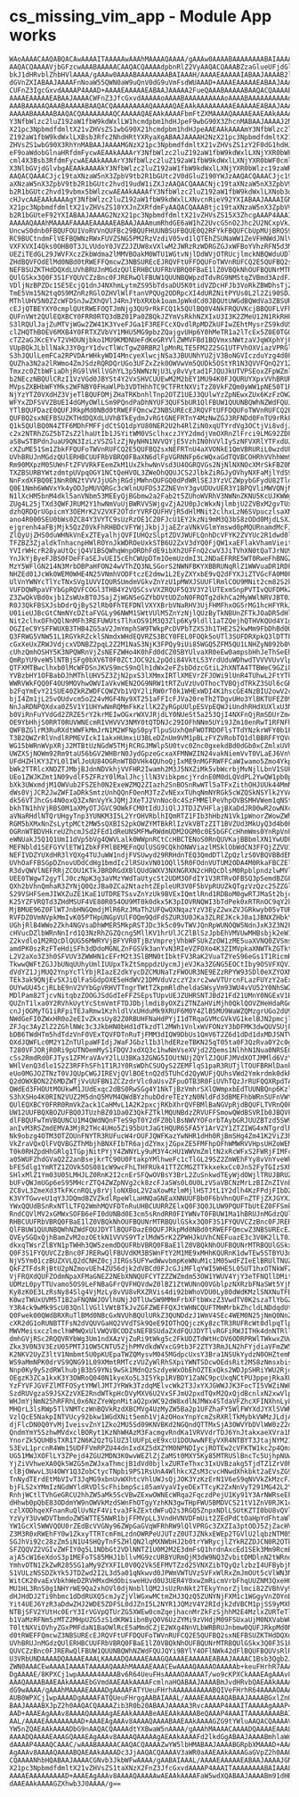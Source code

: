 # cs_missing_vim_app - Module App works

    WAoAAAACAAQABQACAwAAAAITAAAAAwAAAhMAAAAQAAAA/gAAAw0AAAABAAAAAAAABAIAAAAB
    AAQACQAAAAVjbGFzcwAAABAAAAACAAQACQAAAAdpbnRlZ2VyAAQACQAAABZzaGlueUFjdGlv
    bkJ1dHRvblZhbHVlAAAA/gAAAw0AAAABAAAAAAAABAIAAAH/AAAAEAAAAAIABAAJAAAAB2lu
    dGVnZXIABAAJAAAAFnNoaW55QWN0aW9uQnV0dG9uVmFsdWUAAAD+AAAAEAAAAAEABAAJAAAA
    CUFnZ3IgcGxvdAAAAP4AAAD+AAAAEAAAAAEABAAJAAAAA2FueQAAABAAAAABAAQACQAAAAEx
    AAAAEAAAAAEABAAJAAAACWFnZ3JfcGxvdAAAAAoAAAABAAAAAAAAAAoAAAABAAAAAAAAAAoA
    AAABAAAAAQAAABAAAAABAAQACQAAAAAAAAAQAAAAAQAEAAkAAAAAAAAAEAAAAAEABAAJAAAA
    AAAAABAAAAABAAQACQAAAAAAAAQCAAAAAQAEAAkAAAAFbmFtZXMAAAAQAAAAEAAEAAkAAAAs
    Y3NfbWlzc2luZ192aW1fbW9kdWxlLW1hcmdpbm1hdHJpeF9wbG90X3ZhcnMABAAJAAAAJ2Nz
    X21pc3NpbmdfdmltX21vZHVsZS1wbG90X21hcmdpbm1hdHJpeAAEAAkAAAAmY3NfbWlzc2lu
    Z192aW1fbW9kdWxlLXBsb3Rfc2NhdHRtYXRyaXgABAAJAAAAH2NzX21pc3NpbmdfdmltX21v
    ZHVsZS1wbG90X3RhYnMABAAJAAAAMGNzX21pc3NpbmdfdmltX21vZHVsZS1zY2F0dG1hdHJp
    eF9oaWdobGlnaHRfdmFycwAEAAkAAAArY3NfbWlzc2luZ192aW1fbW9kdWxlLXNjYXR0bWF0
    cml4X3Bsb3RfdmFycwAEAAkAAAArY3NfbWlzc2luZ192aW1fbW9kdWxlLXNjYXR0bWF0cml4
    X3NlbGVjdGlvbgAEAAkAAAAkY3NfbWlzc2luZ192aW1fbW9kdWxlLXNjYXR0bWlzc19zaWRl
    AAQACQAAACJjc19taXNzaW5nX3ZpbV9tb2R1bGUtc2V0dGluZ190YWJzAAQACQAAACJjc19t
    aXNzaW5nX3ZpbV9tb2R1bGUtc2hvd19udW1iZXJzAAQACQAAACNjc19taXNzaW5nX3ZpbV9t
    b2R1bGUtc2hvd19vbmx5bWlzcwAEAAkAAAAfY3NfbWlzc2luZ192aW1fbW9kdWxlLXNob3df
    cHJvcAAEAAkAAAAgY3NfbWlzc2luZ192aW1fbW9kdWxlLXNvcnRieV92YXIABAAJAAAAIGNz
    X21pc3NpbmdfdmltX21vZHVsZS10YXJnZXRfdmFyAAQACQAAABtjc19taXNzaW5nX3ZpbV9t
    b2R1bGUteF92YXIABAAJAAAAG2NzX21pc3NpbmdfdmltX21vZHVsZS15X3ZhcgAAAP4AAAIT
    AAAAAQAAAhMAAAAFAAAAEAAAAAEABAAJAAAmumRhdGE6aW1hZ2UvcG5nO2Jhc2U2NCxpVkJP
    UncwS0dnb0FBQUFOU1VoRVVnQUFBc29BQUFHUUNBSUFBQUE0Q2RFYkFBQUFCbUpMUjBRQS93
    RC9BUCtndmFlVEFBQWNzRWxFUVZSNG5PM2RzVzdiV05vd1lQTEhZSUNaWW1ZeVFHNWdJNlVR
    VXFXVXI4Qks0OHB0T3JLVUdoY0JVZ2JZUW8xVXlwM2JWRzRzWDRGZGJxWFBoYVhzRFN5d3M3
    UEZiTEdGL29JWVFXczZkbWdma2lMMVBOakM0WTU1WGtvNjlDdWVjOTRUcjlmckNBQWduUDlY
    ZHdBQVFOdElMd0NBd0tRWEFFQmcwZ3NBSUREcEJRQVFtUFFDQUFoTWVnRUFCQ2E5QUFBQ2sx
    NEFBSUZKTHdDQXdLUVhBRUJnMGdzQUlERHBCUUFRbVBRQ0FBaE1lZ0VBQkNhOUFBQUNrMTRB
    QUlGSkx3Q0F3S1FYQUVCZzBnc0FJRERwQlFBUW1QUUNBQWpzdTdvRG9NMStqZVBmd3AzdFJS
    VDljNzBPZDc1SE5EcjQ1dnJ4NXhmLytmZS95bTdsaDU5K0tidVZDcHFJb3VoRkZBWDhsTjZy
    TmE5Vm15N2tqOS9MZnRzRGlOZHVlWlFtanVPQUg2ODRpcXI4dURZNitPYUs0L2l2Zi90SDJh
    MThlUHV5N0ZZcWFDSnJwZXhQVlJ4RnJYbXRXbk1oamJpWkdCd0JBQUtUWGdBQWdVa3ZBSURB
    cEJjQTBEYXY0cmplQUtRWEFOQTJmNjg3QU9rRkFCQ1k5QUlBQ0V4NkFRQUVKcjBBQUFLVFhn
    QUFnVWt2QUlEQXBCY0FRR0RTQ3dBZ01Pa0ZBQkJZYmVsRkhNZXIxU3I3K2ZMeU12N1RkRHF0
    S3lRQUlJajZuMTVjWGw2ZW41K3YveFJGa1F3REFCcXQvdlRpMDZkUFIwZEhtMysrZS9kdU5C
    clZHQThBOEV6MXB4Y0FRTXZVbVY1MHU5MG9pbzZQajgvUHp6Y0hMeTR1a2lTcEx5Z0E0TG0r
    cTZ2aGJKcEYvT2VHOUNjbko1MU9KMDNUeFdKeGRYVlZWMVFBd1BQVmxsNWtzaVJqWXphYjFS
    VUpBQkJLbllNakJ3Y0grY1dvcTlWcTgwZ0RBR2lpMnRLTE5FM2Z2SG1UTFVhOXViazVPRGlv
    S3hJQUlLemFCa2RPVDArWHkyWDI4MncyeXlwcjNSa3JBUUNhYUZjV3BoNGVIczduYzg4d0FL
    QUZha3N2a2lRWmo4ZmJSdzRQRDQrUGo3UFZxZzk0OWVwVm5QUDk5OStYR1N3QVVFQnQ2Y1Zz
    Tmxzc0ZtbWFiaDhjRG9lVHllVGhYL3p5NWNzNjU3Ly8vVytad1FJQUJkUTVPSEoxZFpWZmlU
    b2NEczNBQUlCRzI1VzVGd0JBYSt4Y2VxSHVCUUEwM2M2bEY1MU94K0FJQURUYXpxVVhBRURU
    MVpsZXBHbWFYMks2WFNBY0FHaWlPb3VDTHhhTC9CTFRtNXViTzZ0VkFZQm0yWW1pNE50T1Rr
    NjYzYTZ0VXdHZ3VjeTlBQUFDMjZHaTRKbnhlTnp2OTZ1UEJ3QUlwYzZpNEwxZUx6KzFzOWZy
    WFYxZDFSVVZBUEI4dGMyOWlLSm9PQndPaDhNYUF3QUF5bUR1QlFBUW1QUUNBQWhNZWdFQUJD
    YTlBQUFDazE0QUFJRkpMd0NBd0tRWEFFQmcwZ3NBSUREcEJRQVFtUFFDQUFoTWVnRUFCQ2E5
    QUFBQ2sxNEFBSUZKTHdDQXdLUVhBTkEydmJvRGtGNEFRTnY4MzNwZGJ3RFNDd0FnTU9rRkFC
    Q1k5QUlBQ0N4ZTF6MDhFMFFjdCtSQ1dpYU80NER2U2h4RlZiN0xqUTYrdVg3OCtjVi8vdjJ2
    c2x2NTRhZGZ5bTZsZ2lhaUtIb1JSYitWM0VSclhxczJYY2dmdjVmOXRnZlFrci9LMG92ZDFP
    aS8wSTBPdnJuaU9QN3IzLzVSZGlzZjNyNHN1NVVQYjE5VzhIN0hVVlIySzNFVXRlYTFxdUJD
    cXZuME51Sm1ZbkFFQUFoTWVnRUFCQ2E5QUFBQ2sxNEFRTnU4aXVONkE1QmVBRURiL0wzdUFL
    UVhBRUJnMGdzQUlERHBCUUFRbVBRQ0FBaXN6dlFpVGRNNFp6cWQxaGdTQVBCOHRhVVhhWm91
    Rm90MXpzM05UWnFtZFVVRkFEemZkM1UxZkhwNnVsd3U4OGRQVGs2NjNlNXNOcXMrSkFBZ0NI
    TXZBSURBYWtzdmtpUVpqOGY1NCtQeHVOL3ZWeDhQQUJCS2JlbkZiRGJyOVhyNXFaMjlYdS9x
    NnFxdXFBQ0E1NnR0N2tVVVJjUGhjRGdjMWhnQUFGQ0dPdWRlSEJ3YzVCZWpybGFydU82TldB
    Q0E1Nmh6WWVxYk4yODJpMUVQRGc3cWlnUUFDS3ZZNEVnY3gvUDUvUER3Y1BPQVliMWVQNjNo
    N1lXcHM5bnM4dkl5anVNbm53MEEyQjBGbmw2a2Fab2t5ZUhoWVRhV3NWNnZKNU5KcUJKWWg0
    ZUg4L25jTXd3QWFJRUM2Y1hwNmVuUjBWRVVSWjgvZjA2U0pJcWkxNjlmbjU2ZVBxM2gvTUxV
    dzhQRDQrUGpicmY3OEMrK2V2VXF2OTdrYVRFQUFHVjR5dHlMNit2clhxLzN6SVpuczlsaXNi
    ano4R000SEU0bWs0ZC84Y3VYTC9sUzRzOE1CZ0FJcU1EY2kzNi9mM3Q3bS8zODd0MjdLSXJP
    ejgrenh4aFBjMjk5QzZ0VkFhRHBDcVFYWjJkbjJjaEZraVNkVGlmYmswd0pMQURnamdMcFJh
    ZlQyUjZHS0duWHNkVnExZTEyalhjQVFIUHQzSlptZDVJWUFLQnhDcVFYK2ZVYUc2R1dwd0lB
    TFZBZ3ZjaldkTnhacnpHWlROYnJkWDROeUxkSTB6U2ZxV3dYQ0FjQW1xaEFlakVhamVieitm
    YVIrWHcrR28yaUtQcjQ4V1BSQWhqWnpORDhFdE9ibXh2UFFnQ2cwV3JiTVhXN0tQaTJrNU9U
    YnJkYjByeFJBS0FDeFFaSEJvUEI5cEhCWUpDTm1OemUzdmI3L2NDaEFRRE5WT0RweFhBNGZQ
    MzY5WFlGN214N3MrbDBPaHFON24wVThZQ3NLSGorS2NWNFBKYXBBRUNqRlZ1WWVuaDR1RDFQ
    NHZEd01JcWk0WEM0WHE4N25VNmhVODFtczE2dmw1L2EyZXYxbE9vQ2dFYXJiZTVGcFA0M0FM
    UlVnYWNYcTlYcTNxSVg1UVVIQURSUmdmVGkvZnYzU1pMWXJSUUFlRmlCOU9MNit2cm82S2k4
    VUFDQWRpaVFYbGpRQVFCOGl3THB4Y2VQSCsvVXZRQUF5Q3V3Y2lUTExmSnpPVTIvQUFDMkZV
    Z3ZwQkVBd0xjb1ZsWUxBT0JSajZjWGNSeGZYbDVtUDZoN0FRQTg2dkhCa2MyWWlNRVJBT0Ji
    R0J3QkFBSXJsbDdrQjByS2lRb0FhTEFDNlVXYXBrbVNaRHV3UjFHMFhxOG5rMG1hcHFYRkJq
    U01ieUJBcGtCNmNYcDZtaFVGLy96NWM1SWtVUlM5ZnYzNjlQUzByTkNBUnZFTkJOaDR5dHlM
    Nit2clhxOFhQQlNnMFh3REFUWUtsTlhxOS91M3Q3Zlp6Ky9ldll1aTZQejhQTHVKQUd4Y1gx
    OGZIeC9YSFFWUXB3THB4ZG5aV2JmYmphSW9TWkpPcDVPbTZXS3h1THE2S2kwMm9FbDhBd0Uy
    Q3FRWG5VNW51L1RGYkRZcklSNmdxWHdEQVRZS3BCY0FEL0FOQk5oUTl3SUFDRXpkQ3lDTTFX
    cGxXeUxZRWJVdjcxVDNBZ2pqL2Z2M1NaS3NjK3FPQy9iUi85WGQ5ZFM5QU1LNHZyN092b0VB
    cUhzQmhOSHY5K3NPQWRnVjZsNEFZWHo4K0hFd0dCZ05BYUlvaXR0eEw0ampsbHhJeThSeEhQ
    QmRpYU9veW5lNTBjSFg0bXV6T0F0ZCtJOC92L2pQdi84VktLS3YrdUduWDhwdTVVVVUvVlpx
    QTFXMTBwclhxb0lMcWFDSnJKVS9mcS9nQlh1dWx2eFZsbDdzcGtiL2hXNTA4TTBWeC9GZi8v
    YVBzbHY1OFBabDJhMThlUHV5Z3ZjN2pxS3lXMmxIRTlXMEVrZFJOWi9lUnR4TUhwL2FtYTkx
    WWRVWkFQQ0F4OU9MOVhwOWVIaVkvWEN2OG9NRW1tRTZuVzUvOThocTVBQjdTRkZ3SUl6cGRE
    b2FqYmEvY21SUE40ZkRZWDFCQWZVb1VQY2liRW0rT0k1WHExWDI4K1hscGE4NzBIU2owV2cr
    bjI4Zm1jL25vOUdvcm5oZ24vMGF4Ny9XT251aFFIcFJVa20reTh2TDgvUHo3YlBKTUFEZ09Y
    NnJaRDNPQXdxa0Z5V1Y1UHYwNmRQMmFkKzllK2ZyRGpUUlpESVpEQWJiUndhRHdXUXlxU3Nl
    b0ViRnFuYVdGd2ZRZE5rY2krMEIwOGxrWXVJRjdLY0NUeSt5a253QjI4NXFnQjRmSDUrZm4y
    OE9YbHhjS0RRT0RUVWNEcmRIVHVVV3NMY0tQTDNJc29IOFhNNm5UYi9JZm10enRwT1RFNFhH
    QWFBZGlrM3RuRXdtWWFkMmJrN1M2WFNpS0pyTlpuSUxhQmFWOTRDOFlsTTdYNzkrWFY0b1FC
    T3B2QWZrRlVndlRPMEVIckI1akxHUmxiU3BLeDZnUm9VM1pBLzFYZVRobTQ1dlBBRFFYQVdl
    WG15bWRnWVpXRjJ2MTBtUzNGdW5TMjRCRGJMWlp5U0tvc0Znc0gxekdBd0dGb0xCZmlxUVhn
    UWZXSjNOWm92Rm9taU56bGV2WHBrN0JydGpzeGcxaXFMNWZIN24vakNiemVvT0VLaEJ6VnVh
    UFdHZHlKY3ZYL0lIWlJoUU84OGRnWTBDVHk4QUhoQjIxME9nMGFRWFFCaWIwamo5Zmo4YkpZ
    bWk2TTRlcXNDZTJMbjBJdnNDVkhjVVFHR2Iwamh2M3J5NXZiMk5vbWcrbjMvNjlLbnV1SUFh
    UEo1ZWJKZmt1N09vdlF5ZFRzY0lMalJhcjllN3VibkpmcjYrdnE0M0dLQVdPL2YwQW1pb0pF
    bXk3UWxmdjM1OWVub2FSZEh0N2ExeWZMQ2ZIazh2SnBOSnRwWTl5aTFxZithOHJUUk44MmNy
    dWs0VjJCR2JwZWFIaDRkSmtzUnhQQnFOenM3TzZvNExxTUhqNmNYRGk5cWZQSkNSYlk2YVA5
    dk56VTJhcGs4N0oxQ3ZxNnVyYkJQMjJXeTJ2VnNoc0c4SzFMMElPeVhpOVBSMHVWem1qNStj
    bkhTN1hhVjRBS0M1aXMyOTJGVC9OWkFCM0tIdUJiQlJJTDJZVHFlajBXaDdJR00wR2owNXcw
    aVNaRHdlNTQrUHgyTnp3YUNKM3I5L2YrOHVRblhIQmRTZ1FIb3hHbzN1Vk1pWnorZWowZWhw
    RGM5bXMxNnZsLytpMCt2MW5sQXBIS2pkOWZYMTBkRlIzVkVBTzZIT1BVZUd3MkUyQ3d4b0Fj
    OGRnWTBDVHkreUZhcmJSd2FEd1dReUNSMFMwRWdmUDM2OGM0c0E5bGFCcHhmWms0YnRpVnFU
    eWNUakJ5Q1Q1UmI1dVp5bVg4QWVLalk0WWpnRCtCcHBCTENoS0RnQUVKajBBbmlXN1YwUDFi
    MEFNbld1SEFGYVlETW1ZbkFFMlBEMEFnQUlUSG9CQkhONWViazlMSklObWdCN3FFQjZZVU1C
    NEFIVDZYUXdHR3lYQXg4TUJuWW1ndjFVSUwyd29RRHdnTEQ3QmdDTlZpQzlzS0VBQVBBdENx
    UVhOaFFBSGpDZnovUDdCdHg1bmdIc2lRSUxVN01OQll5R0FOdnVUTUM2ODA4M0RkaFBCZElM
    R3dvQWVlNEFRRjZCOU1KTkJBRDRGdXBlQUdGWXV3NXNGRXN2cHRQcDlsM0RpblpndzlwMVlL
    UEE0TWgwT2gyTlJ0czNpK3g3aVMzYWdTaUtycSt2UDM3OFdIY1V3RTRvOFBSQ3pSemdBZGF1
    QXh2bVhnQmhaR3ZYNjQ0QzJBa0ZCa2NtazhtZEpleUR3V0F5bVpRUUZkQTgzVzQzc25ZZGlL
    S29VSHFSemJIWXZuZE1KaE1UTDRETSsvZnYzUk9BVExIQmtlRnd1RDBoM0gwRTJMaSt2bjc5
    K25YZFVRQTd3ZHdMSUF4VE80R054OU9MT0k0dkx5K3pIOVRNQWI3bTdPek0xRTRnOC9qY2k4
    MjBMUE96Z0FlWTJnbHNGQmdjMlR6RzJMaTh2UFQwQXNqazYzV3EyZ2wxZVJGRkwyb05vTURL
    RVFDZ0VmNVpkMmIvK05PTHpUNGpVUlFOQm9QdFdSZUR3U0JKa3ZLREJKckJ0a1JBNXZHbkY4
    UGhjRlB4WWo2Zkh4NGVsaDhWMER5MkpRSTJDc3k5c09vTWVJQnRpWUNOQW5NdnJxK3Z3N2Fk
    cHVucDZlbWRnNnIrd1Q3NzRhZGZQcng5MllKV1hrUlJCZlBlSzJpbEhVMVUwMHBsbjk2eW13
    Z2kvdlo1M2RQcDlQUG56MWRYVjBFYVR0TjBzVmprejVhbWFSUkZzOW1zME5uaXVNQ0ZVSms0
    amdPK0szRzFTeHdiSFh3dDdoMGNLZnFGSVk3anYvN3RIeVZFOXo4K3ZIMVpkaXNWTkZGTkt4
    L2V2aXo3Z3h0SFVUV3ZWWHN1cEFrM2t3SlBMN0tIbktFV3RaK2VuaTZYeS96eGs1T1RicmRi
    TkwwQWFtZGJJbUNqUUhyUmlIUUpxTkZtSmppdzUycmJjeVJKa3ZGNG5EOCtIby9OSVFXQVJp
    dVdYZ1JjMUQ2YnpYcTlYbjRIazE2dkYycDZCMUNaTzFWOUR3NE9EZzRPYW93SDl0eXZYOXNu
    TEk3ak9QNjEvSXJiQlFaSGdpOXE5eHdWV21DMVduVzczY2xrc2wwVTUrcnFLazFUYzY2aExy
    OUYwUU45cjRLbE9nV2VYbGpVRHVTTngrTWtTZkpmRldheldaSWsyVm93WU4vVU52Y0NhSWZU
    MDlPam82TjcvNitqbzZOOGJSdGdIeFFZSEpsTUpvUEJZUHRSNTJBd21Fd21UMnY0NGExV1BW
    QUZnT1lxa0Y2RVhkUytYcStmVmtFTDJDbjlmdi8yOXZiZTNZaHViMjh0QklQOVZHeHdaRGdj
    cnJjOGMyTG1iRFpiTEJaRmw1KzhldlVxUHduMk9XRUF6M0Y4ZlB5MU9WaWZQMzgrUGo2dU9C
    NWdGeFI0ZWxHR0o2eEIvZkxsUy82Z0RBUHFNaHdPYjI1dTRqaGVMcGVkVG1kelBJN2pmcjl2
    ZFJqc3AyZlZ2ZGhlNWc3c3JkbHN0bHd1dTkzdTl2MWh1VnlxWVFONzY3bDFMK3dwQUVSUjFP
    bDB6TWdHTm5hdTdzVnF0VExTQVFDTnRuTjFMM3dIQW9DbUs1QmV6T2Z6d1dDd1dxMDJSNTVU
    OXdJQWFLc0M2Y1ZnTUlpaWFIdjJWaFJGbzlIb3lhdERzeTBKN25qT05ta0F3QzRva0Y2c0gx
    T280VFJORjR0Ri9pUTNOemMyS1FDQVJxdXQ3c1hwNmVseXVjd2ZQems1NlhhN1Nua0NRSE05
    cSs2RmdRd0FJTys1ZFMraVAvY2lLU3BKa3ZGNG5IOUtNUjZQYlZJQUFJMVdXOTJMMld6VzYv
    WHlVenQ3dlo1S2Z3RFFhSFh1T1RJY0RsWDhCSUQyS2ZEMFlqS1paR3RUTjlTOUFBRHlDank5
    eUo0MGJOZTNzT0VJQUpCWGJIREVjQVlBOEtnQ2d5TUhCd2QyWUFjQUhsVWd2Ymkrdmk0dkRn
    Q2dOWXBON2Z6MDZWTjVvUUFBN1ZCZzdrVlc0aUsvZFpuOTB3R0FiUVhTQzJrRUFQQXRpdTA1
    QWdEd3FHOUtMOUkwM1JUdExqc2dBS0RwSGg4Y1NkTjBzVmhrSXlQWmpxbEdTUUNBQnp6KzlH
    S3hXSHo4K0RIN2VUZ2M5dnQ5MVM4QWdBYzhubDdreTEzYzN0NldFd3dBMEFhbWRnSUFnVWt2
    QUlEQXBCY0FRR0RmVkZack1CaHMvL1A2K2pxcjRKbXhrQVFBMlBaNGVpRjdBQUFLTVRnQ0FB
    UW12UUFBQXBOZUFBQ0JTUzhBZ01Da0Z3QkFZTklMQUNBdzZRVUFFSmowQWdBSVRIb0JBQVFt
    dlFBQUFwTmVBQUNCU1M4QWdNQnFTeS9pT0Y2dFZ0blBsNWVYOForbTAybGRJUUZBTzd5SW92
    anIvM3RSZmdEMVA3MjR2THc4UHo5Zi95bUtJaGtHQUR6SFA5Y1ArV2Y1ZTZIWG4xNTgrdlRw
    Nk9obzg4OTM3OTZOUnFNYTR3RUFucW4rOUFJQWFKazYwNHR1dHh0RjBmSHg4Zm41K2ViZ3hj
    VkZraVQxQlFVQVBGZThMbjhBNXFIbTR6ajdZYmxjZGpxZE5FMFhpOFhWMWRVVHpsUHZoWEN2
    T0k0RHZpdHhGRlg1TGpjNitPYjY4ZWNYLy9uM3Y4cHU1WWVmZmltN2xRcWFxS2FWRjFIMFc2
    a05WUFZhdGVaQ2Z2anBsejkrTC90U0FtakpYMlhweFc1cTlGL29SZ2ZmWEhFYy8vVnYveWk3
    bFE5dlg1YmRTZ1ZOVk5OS081cW9wcFhLTHFRUk41TTZCMGZTTkkxekxCc0JnS2FyTGIzSXhr
    SHlxMlZ1Ym03U05LMHJLZ0RnK2I2cnErSFQwOVBsY3BrL2ZuSnkwdTEyWjdOWjlTRUJBRUZZ
    bUFvQWJmUGp6eS95MHcrZTQ4ZWZpNVg2ck8zcFJaSWs0L0U0LzVSaVBCNzMrLzBIZnZIVnEx
    ZC8vL3ZmeXd3TkFKcnRQLy8rVjloNXBoL2V2aXowMzlmMjlHSTJtL1Y2dlh4KzFPdjFIbDZZ
    K3VYTGwveU1qY3JDQmdBZVZkdlRpeWlLaHNQaGNEaXNNUUFBb0F6bVhnQUFnZTFjZXJGYXJU
    YWxQQUdBSnRxNTlLTFQ2WmhMQVFDTnRuUHBCUURRZElxQ0F3Q0JLUW9PQUFTbUtEZ0FFSmk1
    RndCQVlMV2xGMWxSOFB6eFI0dUNBd0E3cm5sRndRR0FIYWNvT0FBUW1Ma1hBRUJnMGdzQUlE
    RHBCUUFRbVBRQ0FBaE1lZ0VBQkNhOUFBQUNrMTRBQUlGSkx3Q0F3S1FYQUVCZzBnc0FJRERw
    QlFBUW1QUUNBQWhNZWdFQUJDYTlBQUFDazE0QUFJRkpMd0NBd0tRWEFFQmcwZ3NBSUREcEJR
    QVEySGQxQjhBamZvM2ozOEtkN1VVVS9YTzlMdW5rK2ZPWHJkUVhCNEFuazE3c3V0K2lLT0Jm
    dkxqTWsrZlBYN1pTWHh3QW5zemdDQUFRbVBRQ0FBaE1lZ0VBQkNhOUFBQUNrMTRBQUlGSkx3
    Q0F3S1FYQUVCZzBnc0FJRERwQlFBUVdKM3BSWnFtY2M1ME9xMHhKQURnK1dwTEw5STBYU3dX
    NjV5Ym01czBUZXVLQ2dCNHZ0cjJIRGs5UFYwdWwvbmpKeWNuM1c1M05wdFZIeElBRUlTNUZ3
    QkFZTFdsRjBtU2pNZmovUEh4ZU56djk2dVBCd0FJcGJiMFlqYWI5WHE5L05UT1hxOTNkWFZW
    VjFRQXdQUFZOdmNpaXFMaGNEZ2NEbXNNQUFCYTZZZWZmdm53OW1YWUV4YjY3eTFNQllDMitl
    UDMzL0pyTTUvamo5OS9LeFNBaGFrQVFHQVdwZ0lBZ1ZtWUNnQ0VGblpzNXRzbFNaSWt5YjNI
    Ky8zK0E3LzRsNy84Slg4VjMzLy8vVU8vRXZRVis4di92bWhoVDU0Ly80dWdKMzlSNXNuTFB2
    K0wzTWUxUVM5T1B2aFNQNWJOVlhUNjJOTlUwSW9MMmFrbXFtbWxzZ3VwdTV0K2szaTlYbGZ3
    Y3R4ck9wMk9ScU03QnllVGllVWtBTkJvZGFZWEFFQXJtWHNCQUFTMmMrbkZhcldLNDdqdUtB
    Q0Fwek00QWdBRXRuTlBMd0NBcGxNVUhBQUlURkZ3QUNDdzJ1WmV4SEc4WEM0N25jNmQ0NnZW
    cXR2dG1oRUNBTTFsN2dVQUVGaHQ2VVdTSk9QeE9IOThQQjczKy8zcTR3RUFRcWt0dlpqTlpy
    MWVMeisxczlmclhWMWQxUlVWQVBCODZsNEFBSUdaZXdFQUJDYTlvRGFiRWJITHk4dnNTRllT
    dmhGVjRSc2RQQVRYbWg3Um1ndXAzVjZuRi9tWkg5c2FkUDZTdWtHcDV6ODRPRWlTWkwxZUw1
    Zkx3V0N3V3EzU05PMTJ1OW5CNTU5ZjhPMVdkdWVxcG9tb3F2ZTY3RmJLN2hFYjdiaVFmZW5n
    K2NKV2UyZ3ltV1Nmbmt5U0pKUEpaTWZQMysvM045MGdpcUxsY3Bra1NSUkYydzN0OHZtemMy
    WS9aMmNPK0drVS9QNG91L09XMmtRMTczVUZyWlRhSXpiYWNTSDcwOEdsRit2MS8zNmsxbisr
    Nnp0Ky9ySzdRWlhubjB3bS9YNi9wSk1MdnQzSzdyeWxObEhOZTExQks2WDJpSHRiYWU2RjdF
    OEgzK3ZCa1kxK3Y3OWRoQ040N1kyeXo5L3I5Ykp1RVBDY1ZaNC9pcUxqNCtPU3ppejRkaXU3
    YzFYVFJGVFZlMTFOSytYMWlJMTJYRWk3TzdqMElvcWk2T3JxYXJGWWJJK3FocTI5VWZiNW8v
    SzdRUVgzaS9JSXZzVXE2RndWTkpHcDVyMXV6U2VxSFJmU2pxdTQxM2QxQjdBcnlxN2xwVlpZ
    WHJmYjNmN25hRFRhL0x6NzZYeWpnMitaQ2pxWC92dW8xdlNJMWx4STdaVFZhcXFINXhnLy8y
    MHQrL3lsRWp5TlVNMTczWnBQVkRzdXBCMVg4UzMyZW5Ba2p1UFZhaFY5WlFWYXdJYXlSVWRa
    VzlQcE5NakpINTVUcy92bkw1WGdXNit5emh1VjAzOHoxYnpYcmZsRXRlTkMybkVWMzJLdjA0
    djFlcDN0Q0YvMjIveisvZnY1Zko2MU5Sd09KNVBKd2NGQndQTTMxSjA3OWVYbDVlWW0zZ2dI
    QndmYmY5SzhwMVdxclBORyt1KzNhWHAzM3FacmgvRndKa1VRVVdrTDJ6YnJtakxaeXVra1Nl
    YnorZk5QUHBsTXR1T2N6K2QzTGlUZ3lUUFpLeE9xcU1DOUwwNFEyVXR4NTBYT3JtajNYM21L
    S3EvL1prcnR4Wm15UDFFVmRPZU44dnIxdXZ5dXZYM0NPNDIycjROTEw2cVFKTW1kc2p4Qmxs
    UG51MWJXOFlLY3ZPejd4ZGU2MDN3K0wvWEZlZjZaMSt0MXY5Ky85MTRUSlBncTc5UjhpNUw2
    YjZiVVhweXA0Qk5WZG5mZWJxaThmcjB1dVd0bjlxZURTeThxc3IxUVBzakg5TjdTZ1ZrV0hP
    clBjOWwvL3U4OWY1Q3ZobCtycTNpbi9PS1RsUnA4WlhkcXZsM3cvcHNwdXhkbkt2aEVsZG9q
    TnNydTErdEtMbVIvT3JqMG9xbnUvWXhtcVhlUWJsQjJOK3YzKzErN1V6eS9qNVVkZkMzcFJS
    bjFLS2xYMmIzNGdWYldRVDlScFhibmpSci85amVyaVIyeDExTTcyK2ZxNnVyT291MG42L2Y3
    RnhjWCtlTVhGeGRCU2hhZW5aMk5ScVBwZExwOWNEcWRqa2FqczdPejU1Ky91Y3ArNWRseEFY
    dHhwb0pQbE83ODdmYW9nOWVkMzdSWnFhOTgyYzhKN3gwTHpFWU5BMDVCS21tV1ZnV0RJK1c5
    czlXODhqeXFnanRuQlUvNzF4Vitva3FkZExtdWFuQ2s3RGQ5ZnpxNDlLSUtKZTI0bU8vQVlX
    YzVyY3UvWDVTbmdoZW5WTTE5NWR1bjFFMVpLL3VndHVNVDFmUit2ZEdPdCtOaHpYdFhtaWlx
    YW1GcXl5WWVQOU0rZEdBcVVGNy96ZWpGaGVqWFRhRW9lQlVPRGc3ZXZIa3ptODJ5ZjZacHVs
    Z3M3R0xRWEhFY0w1ZkxyTTRTcmFmLzdnOWRPeUJUTzZ0UTJZNkxEWEp2TGVlU2lqbzNTM05y
    SGJhVi92c28zZm5iN1U4SHQyTnFSZHlQN2lqMXNWbHJ2b0trYWRycjlZYkRZZDJCN0R2OTky
    SFZQQVZ2VGIvZWFIY0g5L1NDbGt2VDlNNTZ1U0M2M2E3dmFsQ1hrdnAxcEd1SEk3Mm9RcmE3
    ajA5cW16eXdoS3p1MEFoTS85MHJ1bllvMG9zcURBYURmQjM3dW9NQ3ZvbitDMDlnN2tWRndw
    YmhvOTN1ZkZwR285SG1aMy9ZYXFIL0V0Q2VkSEFMVTZzd25VNXZibTQyQzlzbzI4UFBybjNt
    S1VULzNSSDZkYk5JTDZwd2I2L3d5a01qNkwvd0JPWmVWTUVzSVFxWlRxZmJmOUt5cVlWN3Ns
    WitCK20vaExVbkhWeDZRVHMxdHdObisweHUvd0U3UER4Y0xwZmRicmVrbFhqUUZNM3QxeHQ3
    MU1HL3RnS0g1NHYrWE9Qa2xhOVl0djNnbllQM2JsUzRnNkt2TEkyYnorZjlmci82ZVBhVy9y
    dHJHdDJ2Ti9hbmc1dDdRUXQ5cmJyZjVlWGxwMCtmZHJ3QzQ5ZUNYNjFXM1c1WGgyVnZOYnBm
    Yit4UEJ6YzR3aDdwZHJ2WDE5ZDFSL0dJZnI5L2NYR1JQMzV4Y2RIdjk2dVBCM1pjSS9yMXh2
    NTBjSFV2YUtHc0ErY3IrVGVpQTUrZG5XWEw0cmZqejhacnMrZkFzSjhhM2E4MzlxZURTeTlv
    b1VaMzRFNm5zMTZ2MHpUZG5zS1dKRW1ibnByQ0V6UzZYMi9zVHdjM09FSUxaUjM0NXVabWU1
    T0ltNXViOVhyZGxPMFdaN1BaOWlRcE5aMmdCZjE2WXg4NnVLbWRBRUJnbmw0QUFJRkpMd0NB
    d0tRWEFFQmcwZ3NBSUREcEJRQVFtUFFDQUFoTWVnRUFCQ2E5QUFBQ2sxNEFBSUZKTHdDQXdL
    UVhBRUJnMGdzQUlERHBCUUFRbVBRQ0FBaE1lZ0VBQkNhOUFBQUNrMTRBQUlGSkx3Q0F3S1FY
    QUVCZzBnc0FJRERwQlFBUW1QUUNBQWhNZWdFQUJQYi9BYlY4OFlNWk42dFlBQUFBQUVsRlRr
    U3VRbUNDAAAADQAAAAEAAALKAAAADQAAAAEAAAGQAAAAEAAAAAEABAAJAAAAC1Bsb3Qgb2Jq
    ZWN0AAACEwAAAAIAAAATAAAAAQAAAhMAAAAEAAACEwAAAAQAAAAOAAAAAb+keuFHrhR7AAAA
    DgAAAAE/8KPXCj1wpAAAAA4AAAABv6R64UeuFHsAAAAOAAAAAT/wo9cKPXCkAAAEAgAAAv8A
    AAAQAAAABAAEAAkAAAAEbGVmdAAEAAkAAAAFcmlnaHQABAAJAAAABmJvdHRvbQAEAAkAAAAD
    dG9wAAAA/gAAAhMAAAAEAAAADgAAAAFATYUeuFHrhAAAAA4AAAABQIVeFHrhR64AAAAOAAAA
    AUB0WPXCj1wpAAAADgAAAAFATQUeuFHrggAABAIAAAL/AAAAEAAAAAQABAAJAAAABGxlZnQA
    BAAJAAAABXJpZ2h0AAQACQAAAAZib3R0b20ABAAJAAAAA3RvcAAAAP4AAAITAAAAAgAAAP4A
    AAD+AAAEAgAAAv8AAAAQAAAAAgAEAAkAAAABeAAEAAkAAAABeQAAAP4AAAITAAAAAAAABAIA
    AAL/AAAAEAAAAAAAAAD+AAAEAgAAAv8AAAAQAAAABAAEAAkAAAAGZG9tYWluAAQACQAAAAVy
    YW5nZQAEAAkAAAADbG9nAAQACQAAAAdtYXBwaW5nAAAA/gAAAhMAAAACAAAADQAAAAEAAALK
    AAAADQAAAAEAAAGQAAAEAgAAAv8AAAAQAAAAAgAEAAkAAAAFd2lkdGgABAAJAAAABmhlaWdo
    dAAAAP4AAAQCAAAC/wAAABAAAAACAAQACQAAAAZwYW5lbHMABAAJAAAABGRpbXMAAAD+AAAE
    AgAAAv8AAAAQAAAABQAEAAkAAAADc3JjAAQACQAAAAV3aWR0aAAEAAkAAAAGaGVpZ2h0AAQA
    CQAAAANhbHQABAAJAAAACGNvb3JkbWFwAAAA/gAABAIAAAL/AAAAEAAAAAEABAAJAAAAJGNz
    X21pc3NpbmdfdmltX21vZHVsZS1taXNzX2FnZ3JfcGxvdAAAAP4AAAITAAAAAAAABAIAAAL/
    AAAAEAAAAAAAAAD+AAAEAgAAAv8AAAAQAAAAAwAEAAkAAAAFaW5wdXQABAAJAAAABm91dHB1
    dAAEAAkAAAAGZXhwb3J0AAAA/g==

